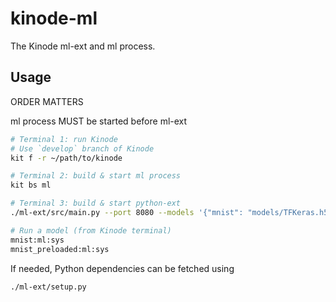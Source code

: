 # kinode-ml

The Kinode ml-ext and ml process.

## Usage

ORDER MATTERS

ml process MUST be started before ml-ext

```bash
# Terminal 1: run Kinode
# Use `develop` branch of Kinode
kit f -r ~/path/to/kinode

# Terminal 2: build & start ml process
kit bs ml

# Terminal 3: build & start python-ext
./ml-ext/src/main.py --port 8080 --models '{"mnist": "models/TFKeras.h5"}'

# Run a model (from Kinode terminal)
mnist:ml:sys
mnist_preloaded:ml:sys
```

If needed, Python dependencies can be fetched using

```bash
./ml-ext/setup.py
```
